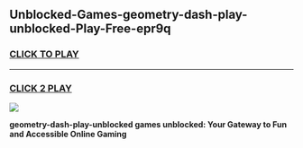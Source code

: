 
## Unblocked-Games-geometry-dash-play-unblocked-Play-Free-epr9q
<h3>
<a href="https://premium76.site?title=geometry-dash-play-unblocked&ref=10A">CLICK TO PLAY</a></h3>
<hr>

<h3>
<a href="https://premium76.site?title=geometry-dash-play-unblocked&ref=10A">CLICK 2 PLAY</a>
  
</h3>

<a href="https://premium76.site?title=geometry-dash-play-unblocked&ref=10A"><img src="https://clearcache.store/games.png"></a>


**geometry-dash-play-unblocked games unblocked: Your Gateway to Fun and Accessible Online Gaming**
